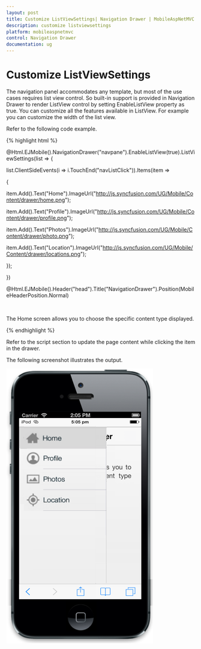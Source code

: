 ```yaml
---
layout: post
title: Customize ListViewSettings| Navigation Drawer | MobileAspNetMVC | Syncfusion
description: customize listviewsettings
platform: mobileaspnetmvc
control: Navigation Drawer
documentation: ug
---
```


# Customize ListViewSettings

The navigation panel accommodates any template, but most of the use cases requires list view control. So built-in support is provided in Navigation Drawer to render ListView control by setting EnableListView property as true. You can customize all the features available in ListView. For example you can customize the width of the list view.

Refer to the following code example. 

{% highlight html %}

@Html.EJMobile().NavigationDrawer("navpane").EnableListView(true).ListViewSettings(list => {

list.ClientSideEvents(i => i.TouchEnd("navListClick")).Items(item =>

{

item.Add().Text("Home").ImageUrl("http://js.syncfusion.com/UG/Mobile/Content/drawer/home.png");

item.Add().Text("Profile").ImageUrl("http://js.syncfusion.com/UG/Mobile/Content/drawer/profile.png");

item.Add().Text("Photos").ImageUrl("http://js.syncfusion.com/UG/Mobile/Content/drawer/photo.png");

item.Add().Text("Location").ImageUrl("http://js.syncfusion.com/UG/Mobile/Content/drawer/locations.png");

});

})

@Html.EJMobile().Header("head").Title("NavigationDrawer").Position(MobileHeaderPosition.Normal)



<div id="content" style="margin-top: 45px;">

<div id="Home">

The Home screen allows you to choose the specific content type displayed.



</div>

<div id="Profile" style="display: none">

The Profile page content is displayed.

</div>



<div id="Photos" style="display: none">

The Photos page content is displayed.

</div>



<div id="Location" style="display: none">

The Location page content is displayed.

</div>

</div>



{% endhighlight %}

Refer to the script section to update the page content while clicking the item in the drawer.

The following screenshot illustrates the output.

![](Customize-ListViewSettings_images/Customize-ListViewSettings_img1.png)



